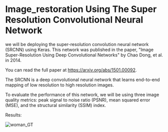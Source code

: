 
# Image_restoration Using The Super Resolution Convolutional Neural Network

 we will be deploying the super-resolution convolution neural network (SRCNN) using Keras. This network was published in the paper, "Image Super-Resolution Using Deep Convolutional Networks" by Chao Dong, et al. in 2014.

You can read the full paper at https://arxiv.org/abs/1501.00092.


The SRCNN is a deep convolutional neural network that learns end-to-end mapping of low resolution to high resolution images. 


To evaluate the performance of this network, we will be using three image quality metrics: peak signal to noise ratio (PSNR), mean squared error (MSE), and the structural similarity (SSIM) index.


Results:



![woman_GT](https://github.com/kunalr33/ImageRestoration/assets/114345722/fc3f2dc5-2d9c-44f9-ad39-09e17e8afc3f)
